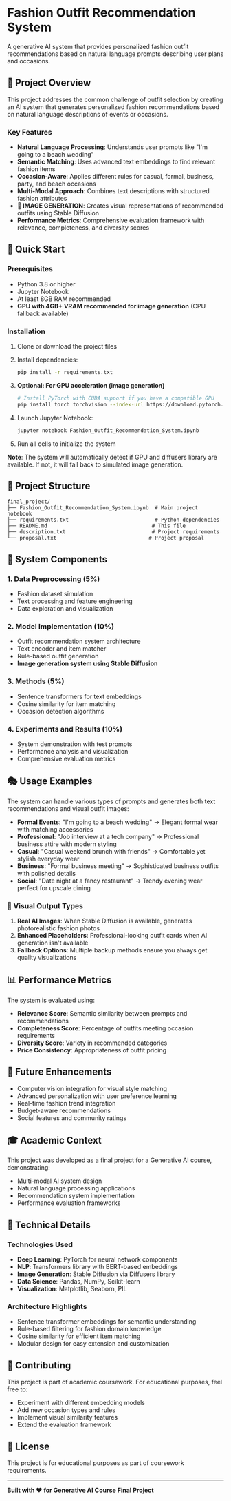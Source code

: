 # Fashion Outfit Recommendation System

A generative AI system that provides personalized fashion outfit recommendations based on natural language prompts describing user plans and occasions.

## 🎯 Project Overview

This project addresses the common challenge of outfit selection by creating an AI system that generates personalized fashion recommendations based on natural language descriptions of events or occasions.

### Key Features

- **Natural Language Processing**: Understands user prompts like "I'm going to a beach wedding"
- **Semantic Matching**: Uses advanced text embeddings to find relevant fashion items
- **Occasion-Aware**: Applies different rules for casual, formal, business, party, and beach occasions
- **Multi-Modal Approach**: Combines text descriptions with structured fashion attributes
- **🎨 IMAGE GENERATION**: Creates visual representations of recommended outfits using Stable Diffusion
- **Performance Metrics**: Comprehensive evaluation framework with relevance, completeness, and diversity scores

## 🚀 Quick Start

### Prerequisites

- Python 3.8 or higher
- Jupyter Notebook
- At least 8GB RAM recommended
- **GPU with 4GB+ VRAM recommended for image generation** (CPU fallback available)

### Installation

1. Clone or download the project files
2. Install dependencies:
   ```bash
   pip install -r requirements.txt
   ```

3. **Optional: For GPU acceleration (image generation)**
   ```bash
   # Install PyTorch with CUDA support if you have a compatible GPU
   pip install torch torchvision --index-url https://download.pytorch.org/whl/cu118
   ```

4. Launch Jupyter Notebook:
   ```bash
   jupyter notebook Fashion_Outfit_Recommendation_System.ipynb
   ```

5. Run all cells to initialize the system

**Note**: The system will automatically detect if GPU and diffusers library are available. If not, it will fall back to simulated image generation.

## 📁 Project Structure

```
final_project/
├── Fashion_Outfit_Recommendation_System.ipynb  # Main project notebook
├── requirements.txt                            # Python dependencies
├── README.md                                  # This file
├── description.txt                            # Project requirements
└── proposal.txt                              # Project proposal
```

## 🔧 System Components

### 1. Data Preprocessing (5%)
- Fashion dataset simulation
- Text processing and feature engineering
- Data exploration and visualization

### 2. Model Implementation (10%)
- Outfit recommendation system architecture
- Text encoder and item matcher
- Rule-based outfit generation
- **Image generation system using Stable Diffusion**

### 3. Methods (5%)
- Sentence transformers for text embeddings
- Cosine similarity for item matching
- Occasion detection algorithms

### 4. Experiments and Results (10%)
- System demonstration with test prompts
- Performance analysis and visualization
- Comprehensive evaluation metrics

## 🎭 Usage Examples

The system can handle various types of prompts and generates both text recommendations and visual outfit images:

- **Formal Events**: "I'm going to a beach wedding" → Elegant formal wear with matching accessories
- **Professional**: "Job interview at a tech company" → Professional business attire with modern styling
- **Casual**: "Casual weekend brunch with friends" → Comfortable yet stylish everyday wear
- **Business**: "Formal business meeting" → Sophisticated business outfits with polished details
- **Social**: "Date night at a fancy restaurant" → Trendy evening wear perfect for upscale dining

### 🎨 Visual Output Types

1. **Real AI Images**: When Stable Diffusion is available, generates photorealistic fashion photos
2. **Enhanced Placeholders**: Professional-looking outfit cards when AI generation isn't available
3. **Fallback Options**: Multiple backup methods ensure you always get quality visualizations

## 📊 Performance Metrics

The system is evaluated using:

- **Relevance Score**: Semantic similarity between prompts and recommendations
- **Completeness Score**: Percentage of outfits meeting occasion requirements
- **Diversity Score**: Variety in recommended categories
- **Price Consistency**: Appropriateness of outfit pricing

## 🔮 Future Enhancements

- Computer vision integration for visual style matching
- Advanced personalization with user preference learning
- Real-time fashion trend integration
- Budget-aware recommendations
- Social features and community ratings

## 🎓 Academic Context

This project was developed as a final project for a Generative AI course, demonstrating:

- Multi-modal AI system design
- Natural language processing applications
- Recommendation system implementation
- Performance evaluation frameworks

## 📝 Technical Details

### Technologies Used

- **Deep Learning**: PyTorch for neural network components
- **NLP**: Transformers library with BERT-based embeddings
- **Image Generation**: Stable Diffusion via Diffusers library
- **Data Science**: Pandas, NumPy, Scikit-learn
- **Visualization**: Matplotlib, Seaborn, PIL

### Architecture Highlights

- Sentence transformer embeddings for semantic understanding
- Rule-based filtering for fashion domain knowledge
- Cosine similarity for efficient item matching
- Modular design for easy extension and customization

## 🤝 Contributing

This project is part of academic coursework. For educational purposes, feel free to:

- Experiment with different embedding models
- Add new occasion types and rules
- Implement visual similarity features
- Extend the evaluation framework

## 📄 License

This project is for educational purposes as part of coursework requirements.

---

**Built with ❤️ for Generative AI Course Final Project** 